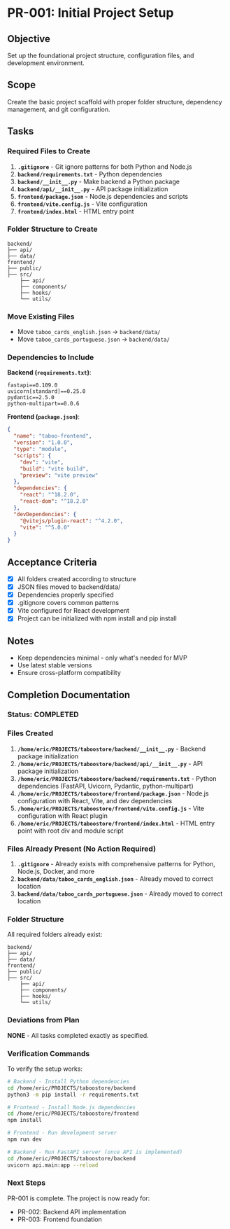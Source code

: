 # PR-001: Initial Project Setup

## Objective
Set up the foundational project structure, configuration files, and development environment.

## Scope
Create the basic project scaffold with proper folder structure, dependency management, and git configuration.

## Tasks

### Required Files to Create

1. **`.gitignore`** - Git ignore patterns for both Python and Node.js
2. **`backend/requirements.txt`** - Python dependencies
3. **`backend/__init__.py`** - Make backend a Python package
4. **`backend/api/__init__.py`** - API package initialization
5. **`frontend/package.json`** - Node.js dependencies and scripts
6. **`frontend/vite.config.js`** - Vite configuration
7. **`frontend/index.html`** - HTML entry point

### Folder Structure to Create
```
backend/
├── api/
├── data/
frontend/
├── public/
├── src/
    ├── api/
    ├── components/
    ├── hooks/
    └── utils/
```

### Move Existing Files
- Move `taboo_cards_english.json` → `backend/data/`
- Move `taboo_cards_portuguese.json` → `backend/data/`

### Dependencies to Include

**Backend (`requirements.txt`)**:
```
fastapi==0.109.0
uvicorn[standard]==0.25.0
pydantic==2.5.0
python-multipart==0.0.6
```

**Frontend (`package.json`)**:
```json
{
  "name": "taboo-frontend",
  "version": "1.0.0",
  "type": "module",
  "scripts": {
    "dev": "vite",
    "build": "vite build",
    "preview": "vite preview"
  },
  "dependencies": {
    "react": "^18.2.0",
    "react-dom": "^18.2.0"
  },
  "devDependencies": {
    "@vitejs/plugin-react": "^4.2.0",
    "vite": "^5.0.0"
  }
}
```

## Acceptance Criteria
- [x] All folders created according to structure
- [x] JSON files moved to backend/data/
- [x] Dependencies properly specified
- [x] .gitignore covers common patterns
- [x] Vite configured for React development
- [x] Project can be initialized with npm install and pip install

## Notes
- Keep dependencies minimal - only what's needed for MVP
- Use latest stable versions
- Ensure cross-platform compatibility

## Completion Documentation

### Status: COMPLETED

### Files Created

1. **`/home/eric/PROJECTS/taboostore/backend/__init__.py`** - Backend package initialization
2. **`/home/eric/PROJECTS/taboostore/backend/api/__init__.py`** - API package initialization
3. **`/home/eric/PROJECTS/taboostore/backend/requirements.txt`** - Python dependencies (FastAPI, Uvicorn, Pydantic, python-multipart)
4. **`/home/eric/PROJECTS/taboostore/frontend/package.json`** - Node.js configuration with React, Vite, and dev dependencies
5. **`/home/eric/PROJECTS/taboostore/frontend/vite.config.js`** - Vite configuration with React plugin
6. **`/home/eric/PROJECTS/taboostore/frontend/index.html`** - HTML entry point with root div and module script

### Files Already Present (No Action Required)

1. **`.gitignore`** - Already exists with comprehensive patterns for Python, Node.js, Docker, and more
2. **`backend/data/taboo_cards_english.json`** - Already moved to correct location
3. **`backend/data/taboo_cards_portuguese.json`** - Already moved to correct location

### Folder Structure

All required folders already exist:
```
backend/
├── api/
├── data/
frontend/
├── public/
├── src/
    ├── api/
    ├── components/
    ├── hooks/
    └── utils/
```

### Deviations from Plan

**NONE** - All tasks completed exactly as specified.

### Verification Commands

To verify the setup works:

```bash
# Backend - Install Python dependencies
cd /home/eric/PROJECTS/taboostore/backend
python3 -m pip install -r requirements.txt

# Frontend - Install Node.js dependencies
cd /home/eric/PROJECTS/taboostore/frontend
npm install

# Frontend - Run development server
npm run dev

# Backend - Run FastAPI server (once API is implemented)
cd /home/eric/PROJECTS/taboostore/backend
uvicorn api.main:app --reload
```

### Next Steps

PR-001 is complete. The project is now ready for:
- PR-002: Backend API implementation
- PR-003: Frontend foundation
